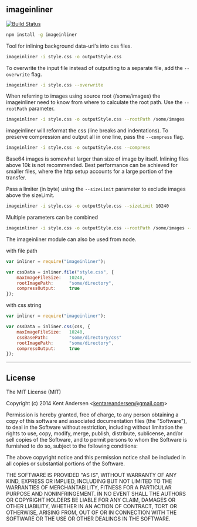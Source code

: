 ## imageinliner

[![Build Status](https://api.travis-ci.org/kentandersen/imageinliner.png)](https://travis-ci.org/kentandersen/imageinliner)

```bash
npm install -g imageinliner
```

Tool for inlining background data-uri's into css files.


```bash
imageinliner -i style.css -o outputStyle.css
```

To overwrite the input file instead of outputting to a separate file, add the `--overwrite` flag.

```bash
imageinliner -i style.css --overwrite
```

When referring to images using source root (/some/images) the imageinliner need to know from where to calculate the root path. Use the `--rootPath` parameter.

```bash
imageinliner -i style.css -o outputStyle.css --rootPath /some/images
```

imageinliner will reformat the css (line breaks and indentations). To preserve compression and output all in one line, pass the `--compress` flag.

```bash
imageinliner -i style.css -o outputStyle.css --compress
```

Base64 images is somewhat larger than size of image by itself. Inlining files above 10k is not recommended. Best performance can be achieved for smaller files, where the http setup accounts for a large portion of the transfer. 

Pass a limiter (in byte) using the `--sizeLimit` parameter to exclude images above the sizeLimit.

```bash
imageinliner -i style.css -o outputStyle.css --sizeLimit 10240
```

Multiple parameters can be combined
```bash
imageinliner -i style.css -o outputStyle.css --rootPath /some/images --sizeLimit 10240 --compress
```

The imageinliner module can also be used from node.

with file path
```javascript
var inliner = require("imageinliner");

var cssData = inliner.file("style.css", {
    maxImageFileSize:   10240,
    rootImagePath:      "some/directory",
    compressOutput:     true
});
```

with css string
```javascript
var inliner = require("imageinliner");

var cssData = inliner.css(css, {
    maxImageFileSize:   10240,
    cssBasePath:        "some/directory/css"
    rootImagePath:      "some/directory",
    compressOutput:     true
});
```


---

## License

The MIT License (MIT)

Copyright (c) 2014 Kent Andersen &lt;kentareandersen@gmail.com&gt;

Permission is hereby granted, free of charge, to any person obtaining a copy
of this software and associated documentation files (the "Software"), to deal
in the Software without restriction, including without limitation the rights
to use, copy, modify, merge, publish, distribute, sublicense, and/or sell
copies of the Software, and to permit persons to whom the Software is
furnished to do so, subject to the following conditions:

The above copyright notice and this permission notice shall be included in
all copies or substantial portions of the Software.

THE SOFTWARE IS PROVIDED "AS IS", WITHOUT WARRANTY OF ANY KIND, EXPRESS OR
IMPLIED, INCLUDING BUT NOT LIMITED TO THE WARRANTIES OF MERCHANTABILITY,
FITNESS FOR A PARTICULAR PURPOSE AND NONINFRINGEMENT. IN NO EVENT SHALL THE
AUTHORS OR COPYRIGHT HOLDERS BE LIABLE FOR ANY CLAIM, DAMAGES OR OTHER
LIABILITY, WHETHER IN AN ACTION OF CONTRACT, TORT OR OTHERWISE, ARISING FROM,
OUT OF OR IN CONNECTION WITH THE SOFTWARE OR THE USE OR OTHER DEALINGS IN
THE SOFTWARE.
